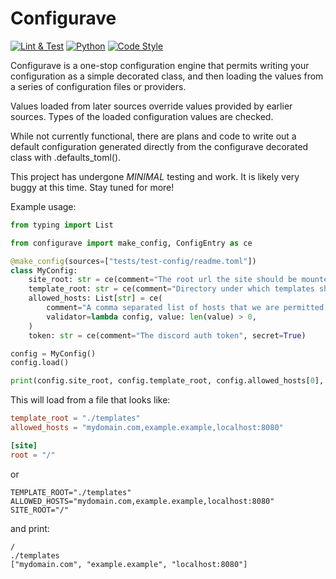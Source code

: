 # Configurave
[![Lint & Test](https://img.shields.io/github/workflow/status/discord-modmail/configurave/Lint%20&%20Test/main?label=Lint+%26+Test&logo=github&style=flat)](https://github.com/discord-modmail/configurave/actions/workflows/lint_test.yml "Lint and Test")
[![Python](https://img.shields.io/static/v1?label=Python&message=3.7+|+3.8+|+3.9&color=blue&logo=Python&style=flat)](https://www.python.org/downloads/ "Python 3.7 | 3.8 | 3.9")
[![Code Style](https://img.shields.io/static/v1?label=Code%20Style&message=black&color=000000&style=flat)](https://github.com/psf/black "The uncompromising python formatter")


Configurave is a one-stop configuration engine that permits writing your configuration as a simple decorated class, and then loading the values from a series of configuration files or providers.

Values loaded from later sources override values provided by earlier sources. Types of the loaded configuration values are checked.

While not currently functional, there are plans and code to write out a default configuration generated directly from the configurave decorated class with .defaults_toml().

This project has undergone _MINIMAL_ testing and work. It is likely very buggy at this time. Stay tuned for more!

Example usage:

```py
from typing import List

from configurave import make_config, ConfigEntry as ce

@make_config(sources=["tests/test-config/readme.toml"])
class MyConfig:
    site_root: str = ce(comment="The root url the site should be mounted on")
    template_root: str = ce(comment="Directory under which templates should be found")
    allowed_hosts: List[str] = ce(
        comment="A comma separated list of hosts that we are permitted to server content to",
        validator=lambda config, value: len(value) > 0,
    )
    token: str = ce(comment="The discord auth token", secret=True)

config = MyConfig()
config.load()

print(config.site_root, config.template_root, config.allowed_hosts[0], sep="\n")

```

This will load from a file that looks like:
```toml
template_root = "./templates"
allowed_hosts = "mydomain.com,example.example,localhost:8080"

[site]
root = "/"
```

or

```env
TEMPLATE_ROOT="./templates"
ALLOWED_HOSTS="mydomain.com,example.example,localhost:8080"
SITE_ROOT="/"
```

and print:
```
/
./templates
["mydomain.com", "example.example", "localhost:8080"]
```
